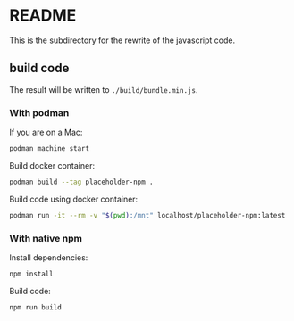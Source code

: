 # README

This is the subdirectory for the rewrite of the javascript code.

## build code

The result will be written to `./build/bundle.min.js`.

### With podman

If you are on a Mac:
```bash
podman machine start
```

Build docker container:
```bash
podman build --tag placeholder-npm .
```

Build code using docker container:
```bash
podman run -it --rm -v "$(pwd):/mnt" localhost/placeholder-npm:latest
```

### With native npm

Install dependencies:
```bash
npm install
```

Build code:
```bash
npm run build
```
